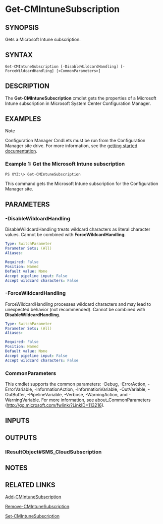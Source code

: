 ﻿---
external help file: AdminUI.PS.Hybrid.dll-Help.xml
ms.assetid: C45DD606-A366-49CA-AA64-AAD1285340D9
online version: https://go.microsoft.com/fwlink/?linkid=833728
schema: 2.0.0
---

# Get-CMIntuneSubscription

## SYNOPSIS
Gets a Microsoft Intune subscription.

## SYNTAX

```
Get-CMIntuneSubscription [-DisableWildcardHandling] [-ForceWildcardHandling] [<CommonParameters>]
```

## DESCRIPTION
The **Get-CMIntuneSubscription** cmdlet gets the properties of a Microsoft Intune subscription in Microsoft System Center Configuration Manager.

## EXAMPLES

> [!NOTE]
> Configuration Manager CmdLets must be run from the Configuration Manager site drive. For more information, see the [getting started documentation](https://docs.microsoft.com/powershell/sccm/overview).


### Example 1: Get the Microsoft Intune subscription
```
PS XYZ:\> Get-CMIntuneSubscription
```

This command gets the Microsoft Intune subscription for the Configuration Manager site.

## PARAMETERS

### -DisableWildcardHandling
DisableWildcardHandling treats wildcard characters as literal character values. Cannot be combined with **ForceWildcardHandling**.

```yaml
Type: SwitchParameter
Parameter Sets: (All)
Aliases: 

Required: False
Position: Named
Default value: None
Accept pipeline input: False
Accept wildcard characters: False
```

### -ForceWildcardHandling
ForceWildcardHandling processes wildcard characters and may lead to unexpected behavior (not recommended). Cannot be combined with **DisableWildcardHandling**.

```yaml
Type: SwitchParameter
Parameter Sets: (All)
Aliases: 

Required: False
Position: Named
Default value: None
Accept pipeline input: False
Accept wildcard characters: False
```

### CommonParameters
This cmdlet supports the common parameters: -Debug, -ErrorAction, -ErrorVariable, -InformationAction, -InformationVariable, -OutVariable, -OutBuffer, -PipelineVariable, -Verbose, -WarningAction, and -WarningVariable. For more information, see about_CommonParameters (http://go.microsoft.com/fwlink/?LinkID=113216).

## INPUTS

## OUTPUTS

### IResultObject#SMS_CloudSubscription

## NOTES

## RELATED LINKS

[Add-CMIntuneSubscription](Add-CMIntuneSubscription.md)

[Remove-CMIntuneSubscription](Remove-CMIntuneSubscription.md)

[Set-CMIntuneSubscription](Set-CMIntuneSubscription.md)


